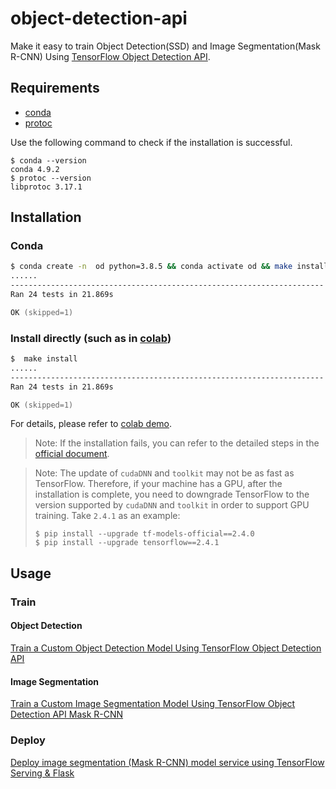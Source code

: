 # object-detection-api

Make it easy to train Object Detection(SSD) and Image Segmentation(Mask R-CNN) Using [TensorFlow Object Detection API](https://github.com/tensorflow/models/tree/master/research/object_detection).

## Requirements

- [conda](https://docs.conda.io/en/latest/miniconda.html)
- [protoc](https://github.com/protocolbuffers/protobuf)

Use the following command to check if the installation is successful.

```shell
$ conda --version
conda 4.9.2
$ protoc --version
libprotoc 3.17.1
```

## Installation

### Conda

```zsh
$ conda create -n  od python=3.8.5 && conda activate od && make install
......
----------------------------------------------------------------------
Ran 24 tests in 21.869s

OK (skipped=1)
```

### Install directly (such as in [colab](https://colab.research.google.com/))

```zsh
$  make install
......
----------------------------------------------------------------------
Ran 24 tests in 21.869s

OK (skipped=1)
```

For details, please refer to [colab demo](./colab/Mask_R_CNN.ipynb).

> Note: If the installation fails, you can refer to the detailed steps in the [official document](https://github.com/tensorflow/models/blob/master/research/object_detection/g3doc/tf2.md).

> Note: The update of `cudaDNN` and `toolkit` may not be as fast as TensorFlow. Therefore, if your machine has a GPU, after the installation is complete, you need to downgrade TensorFlow to the version supported by `cudaDNN` and `toolkit` in order to support GPU training. Take `2.4.1` as an example:
>
> ```shell
> $ pip install --upgrade tf-models-official==2.4.0
> $ pip install --upgrade tensorflow==2.4.1
> ```

## Usage

### Train

#### Object Detection

[Train a Custom Object Detection Model Using TensorFlow Object Detection API](https://makeoptim.com/en/deep-learning/yiai-object-detection)

#### Image Segmentation

[Train a Custom Image Segmentation Model Using TensorFlow Object Detection API Mask R-CNN](https://makeoptim.com/en/deep-learning/yiai-image-segmentation)

### Deploy

[Deploy image segmentation (Mask R-CNN) model service using TensorFlow Serving & Flask](https://makeoptim.com/en/deep-learning/yiai-serving-flask-mask-rcnn)
